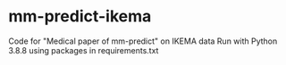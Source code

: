 # mm-predict-ikema
Code for "Medical paper of mm-predict" on IKEMA data
Run with Python 3.8.8 using packages in requirements.txt
